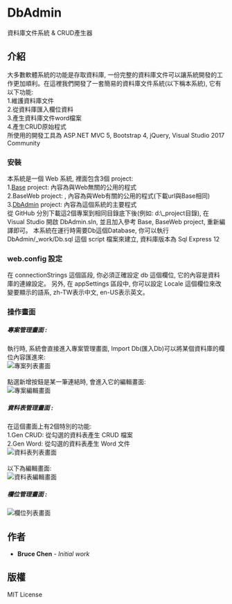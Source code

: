 # DbAdmin

資料庫文件系統 & CRUD產生器

## 介紹

大多數軟體系統的功能是存取資料庫, 一份完整的資料庫文件可以讓系統開發的工作更加順利。在這裡我們開發了一套簡易的資料庫文件系統(以下稱本系統), 它有以下功能: <br>
1.維護資料庫文件<br>
2.從資料庫匯入欄位資料<br>
3.產生資料庫文件word檔案<br>
4.產生CRUD原始程式<br>
所使用的開發工具為 ASP.NET MVC 5, Bootstrap 4, jQuery, Visual Studio 2017 Community

### 安裝

本系統是一個 Web 系統, 裡面包含3個 project:<br>
1.[Base](https://github.com/bruce66tw/Base) project: 內容為與Web無關的公用的程式<br>
2.BaseWeb project: , 內容為與Web有關的公用的程式(下載url與Base相同)<br>
3.[DbAdmin](https://github.com/bruce66tw/DbAdmin) project: 內容為這個系統的主要程式<br>
從 GitHub 分別下載這2個專案到相同目錄底下後(例如: d:\\_project目錄), 在 Visual Studio 開啟 DbAdmin.sln, 並且加入參考 Base, BaseWeb project, 重新編譯即可。 
本系統在運行時需要Db這個Database, 你可以執行 DbAdmin/_work/Db.sql 這個 script 檔案來建立, 資料庫版本為 Sql Express 12

### web.config 設定

在 connectionStrings 這個區段, 你必須正確設定 db 這個欄位, 它的內容是資料庫的連線設定。
另外, 在 appSettings 區段中, 你可以設定 Locale 這個欄位來改變要顯示的語系, zh-TW表示中文, en-US表示英文。

### 操作畫面
##### 專案管理畫面 :
執行時, 系統會直接進入專案管理畫面, Import Db(匯入Db)可以將某個資料庫的欄位內容匯進來: <br> 
![專案列表畫面](https://github.com/bruce66tw/DbAdmin/blob/master/images/project.png)<br><br>
點選新增按鈕是某一筆連結時, 會進入它的編輯畫面: <br>
![專案編輯畫面](https://github.com/bruce66tw/DbAdmin/blob/master/images/projectE.png)<br>

##### 資料表管理畫面 :
在這個畫面上有2個特別的功能: <br>
1.Gen CRUD: 從勾選的資料表產生 CRUD 檔案<br>
2.Gen Word: 從勾選的資料表產生 Word 文件<br>
![資料表列表畫面](https://github.com/bruce66tw/DbAdmin/blob/master/images/table.png)<br><br>
以下為編輯畫面: <br>
![資料表編輯畫面](https://github.com/bruce66tw/DbAdmin/blob/master/images/tableE.png)<br>

##### 欄位管理畫面 :
![欄位列表畫面](https://github.com/bruce66tw/DbAdmin/blob/master/images/column.png)<br>

## 作者

* **Bruce Chen** - *Initial work*

## 版權

MIT License